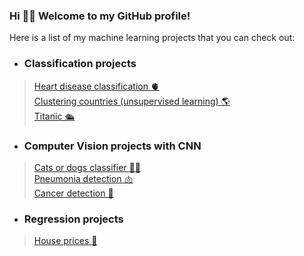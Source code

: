 ### Hi :wave:🙂 Welcome to my GitHub profile! 

Here is a list of my machine learning projects that you can check out:

* ### Classification projects
> 
> [Heart disease classification 🫀](https://github.com/noursan/heart_disease_classification/blob/main/README.md)  
> [Clustering countries (unsupervised learning) 🌎](https://github.com/noursan/clustering_countries/blob/main/README.md)  
> [Titanic 🛳️](https://github.com/noursan/titanic/blob/main/README.md)

* ### Computer Vision projects with CNN
> 
> [Cats or dogs classifier 🐶🐱](https://github.com/noursan/cats_or_dogs/blob/main/README.md)  
> [Pneumonia detection 🫁](https://github.com/noursan/pneumonia_detection/blob/main/README.md)  
> [Cancer detection 🧬](https://github.com/noursan/cancer_detection/blob/main/README.md)

* ### Regression projects
> 
> [House prices 🏡](https://github.com/noursan/houseprices/blob/main/README.md)  

<!--
**noursan/noursan** is a ✨ _special_ ✨ repository because its `README.md` (this file) appears on your GitHub profile.

Here are some ideas to get you started:

- 🔭 I’m currently working on ...
- 🌱 I’m currently learning ...
- 👯 I’m looking to collaborate on ...
- 🤔 I’m looking for help with ...
- 💬 Ask me about ...
- 📫 How to reach me: ...
- 😄 Pronouns: ...
- ⚡ Fun fact: ...
-->
